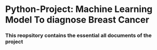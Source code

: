 # Python-Project: Machine Learning Model To diagnose Breast Cancer
### This reopsitory contains the essential all documents of the project
